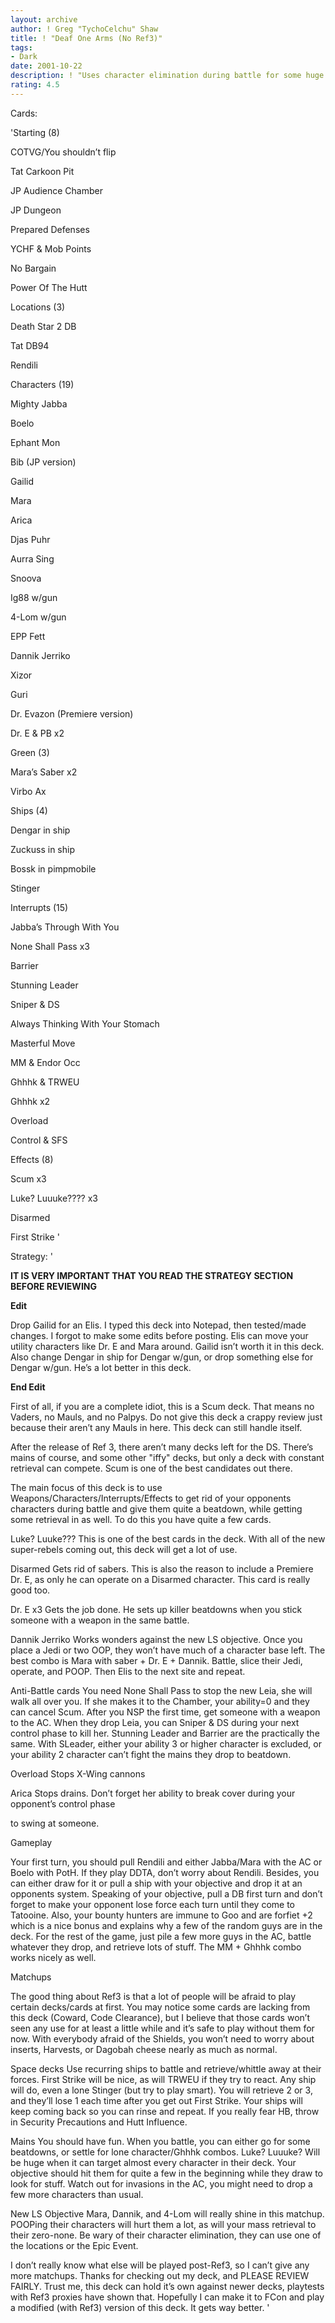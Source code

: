 ```yaml
---
layout: archive
author: ! Greg "TychoCelchu" Shaw
title: ! "Deaf One Arms (No Ref3)"
tags:
- Dark
date: 2001-10-22
description: ! "Uses character elimination during battle for some huge beatdowns."
rating: 4.5
---
```

Cards: 

'Starting (8)

COTVG/You shouldn’t flip

Tat Carkoon Pit

JP Audience Chamber

JP Dungeon

Prepared Defenses

YCHF & Mob Points

No Bargain

Power Of The Hutt


Locations (3)

Death Star 2 DB

Tat DB94

Rendili


Characters (19)

Mighty Jabba

Boelo

Ephant Mon

Bib (JP version)

Gailid

Mara

Arica

Djas Puhr

Aurra Sing

Snoova

Ig88 w/gun

4-Lom w/gun

EPP Fett

Dannik Jerriko

Xizor

Guri

Dr. Evazon (Premiere version)

Dr. E & PB x2


Green (3)

Mara’s Saber x2

Virbo Ax


Ships (4)

Dengar in ship

Zuckuss in ship

Bossk in pimpmobile

Stinger


Interrupts (15)

Jabba’s Through With You

None Shall Pass x3

Barrier

Stunning Leader

Sniper & DS

Always Thinking With Your Stomach

Masterful Move

MM & Endor Occ

Ghhhk & TRWEU

Ghhhk x2

Overload

Control & SFS


Effects (8)

Scum x3

Luke? Luuuke???? x3

Disarmed

First Strike '

Strategy: '

**IT IS VERY IMPORTANT THAT YOU READ THE STRATEGY SECTION BEFORE REVIEWING**


**Edit**

Drop Gailid for an Elis. I typed this deck into Notepad, then tested/made changes. I forgot to make some edits before posting. Elis can move your utility characters like Dr. E and Mara around. Gailid isn’t worth it in this deck. Also change Dengar in ship for Dengar w/gun, or drop something else for Dengar w/gun. He’s a lot better in this deck.

**End Edit**


First of all, if you are a complete idiot, this is a Scum deck. That means no Vaders, no Mauls, and no Palpys. Do not give this deck a crappy review just because their aren’t any Mauls in here. This deck can still handle itself.


After the release of Ref 3, there aren’t many decks left for the DS. There’s mains of course, and some other "iffy" decks, but only a deck with constant retrieval can compete. Scum is one of the best candidates out there.


The main focus of this deck is to use Weapons/Characters/Interrupts/Effects to get rid of your opponents characters during battle and give them quite a beatdown, while getting some retrieval in as well. To do this you have quite a few cards.


Luke? Luuke??? This is one of the best cards in the deck. With all of the new super-rebels coming out, this deck will get a lot of use.


Disarmed Gets rid of sabers. This is also the reason to include a Premiere Dr. E, as only he can operate on a Disarmed character. This card is really good too.


Dr. E x3 Gets the job done. He sets up killer beatdowns when you stick someone with a weapon in the same battle.


Dannik Jerriko Works wonders against the new LS objective. Once you place a Jedi or two OOP, they won’t have much of a character base left. The best combo is Mara with saber + Dr. E + Dannik. Battle, slice their Jedi, operate, and POOP. Then Elis to the next site and repeat.


Anti-Battle cards You need None Shall Pass to stop the new Leia, she will walk all over you. If she makes it to the Chamber, your ability=0 and they can cancel Scum. After you NSP the first time, get someone with a weapon to the AC. When they drop Leia, you can Sniper & DS during your next control phase to kill her. Stunning Leader and Barrier are the practically the same. With SLeader, either your ability 3 or higher character is excluded, or your ability 2 character can’t fight the mains they drop to beatdown.


Overload Stops X-Wing cannons


Arica Stops drains. Don’t forget her ability to break cover during your opponent’s control phase

to swing at someone.


Gameplay

Your first turn, you should pull Rendili and either Jabba/Mara with the AC or Boelo with PotH. If they play DDTA, don’t worry about Rendili. Besides, you can either draw for it or pull a ship with your objective and drop it at an opponents system. Speaking of your objective, pull a DB first turn and don’t forget to make your opponent lose force each turn until they come to Tatooine. Also, your bounty hunters are immune to Goo and are forfiet +2 which is a nice bonus and explains why a few of the random guys are in the deck. For the rest of the game, just pile a few more guys in the AC, battle whatever they drop, and retrieve lots of stuff. The MM + Ghhhk combo works nicely as well.


Matchups

The good thing about Ref3 is that a lot of people will be afraid to play certain decks/cards at first. You may notice some cards are lacking from this deck (Coward, Code Clearance), but I believe that those cards won’t seen any use for at least a little while and it’s safe to play without them for now. With everybody afraid of the Shields, you won’t need to worry about inserts, Harvests, or Dagobah cheese nearly as much as normal.


Space decks Use recurring ships to battle and retrieve/whittle away at their forces. First Strike will be nice, as will TRWEU if they try to react. Any ship will do, even a lone Stinger (but try to play smart). You will retrieve 2 or 3, and they’ll lose 1 each time after you get out First Strike. Your ships will keep coming back so you can rinse and repeat. If you really fear HB, throw in Security Precautions and Hutt Influence.


Mains You should have fun. When you battle, you can either go for some beatdowns, or settle for lone character/Ghhhk combos. Luke? Luuuke? Will be huge when it can target almost every character in their deck. Your objective should hit them for quite a few in the beginning while they draw to look for stuff. Watch out for invasions in the AC, you might need to drop a few more characters than usual.


New LS Objective Mara, Dannik, and 4-Lom will really shine in this matchup. POOPing their characters will hurt them a lot, as will your mass retrieval to their zero-none. Be wary of their character elimination, they can use one of the locations or the Epic Event.


I don’t really know what else will be played post-Ref3, so I can’t give any more matchups. Thanks for checking out my deck, and PLEASE REVIEW FAIRLY. Trust me, this deck can hold it’s own against newer decks, playtests with Ref3 proxies have shown that. Hopefully I can make it to FCon and play a modified (with Ref3) version of this deck. It gets way better. '